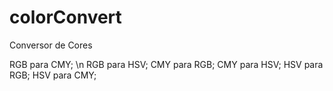 # colorConvert

Conversor de Cores

RGB para CMY; \n
RGB para HSV;
CMY para RGB;
CMY para HSV;
HSV para RGB;
HSV para CMY;

